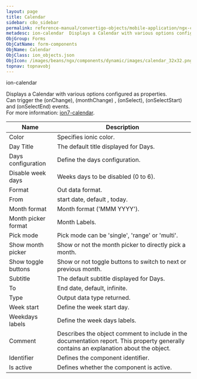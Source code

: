 ```yaml
---
layout: page
title: Calendar
sidebar: c8o_sidebar
permalink: reference-manual/convertigo-objects/mobile-application/ngx-components/form-components/calendar/
metadesc: ion-calendar  Displays a Calendar with various options configured as properties. Can trigger the (onChange), (monthChange) , (onSelect), (onSelectStar
ObjGroup: Forms
ObjCatName: form-components
ObjName: Calendar
ObjClass: ion_objects.json
ObjIcon: /images/beans/ngx/components/dynamic/images/calendar_32x32.png
topnav: topnavobj
---
```

ion-calendar<br/>

 Displays a Calendar with various options configured as properties.<br/>
Can trigger the (onChange), (monthChange) , (onSelect), (onSelectStart) and (onSelectEnd) events.<br/>
 For more information: <a href='https://socket.dev/npm/package/ion7-calendar'>ion7-calendar</a>.

Name | Description 
--- | ---
Color | Specifies ionic color.
Day Title | The default title displayed for Days.
Days configuration | Define the days configuration.
Disable week days | Weeks days to be disabled (0 to 6).
Format | Out data format.
From | start date, default , today.
Month format | Month format ('MMM YYYY').
Month picker format | Month Labels.
Pick mode | Pick mode can be 'single', 'range' or 'multi'.
Show month picker | Show or not the month picker to directly pick a month.
Show toggle buttons | Show or not toggle buttons to switch to next or previous month.
Subtitle | The default  subtitle displayed for Days.
To | End date, default, infinite.
Type | Output data type returned.
Week start | Define the week start day.
Weekdays labels | Define the week days labels.
Comment | Describes the object comment to include in the documentation report.  This property generally contains an explanation about the object. 
Identifier | Defines the component identifier.  
Is active | Defines whether the component is active. 

